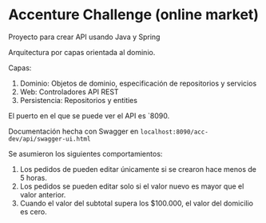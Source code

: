 # Accenture Challenge (online market)
 Proyecto para crear API usando Java y Spring

Arquitectura por capas orientada al dominio.

Capas:
1. Dominio: Objetos de dominio, especificación de repositorios y servicios
2. Web: Controladores API REST
3. Persistencia: Repositorios y entities

El puerto en el que se puede ver el API es `8090.

Documentación hecha con Swagger en `localhost:8090/acc-dev/api/swagger-ui.html`

Se asumieron los siguientes comportamientos:
1. Los pedidos de pueden editar únicamente si se crearon hace menos de 5 horas.
2. Los pedidos se pueden editar solo si el valor nuevo es mayor que el valor anterior.
3. Cuando el valor del subtotal supera los $100.000, el valor del domicilio es cero.
